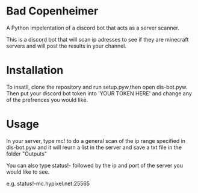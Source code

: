 # Bad Copenheimer
A Python impelentation of a discord bot that acts as a server scanner.

This is a discord bot that will scan ip adresses to see if they are minecraft servers and will post the results in your channel.

# Installation
To insatll, clone the repository and run setup.pyw,then open dis-bot.pyw. Then put your discord bot token into 'YOUR TOKEN HERE' and change any of the prefrences you would like.

# Usage
In your server, type mc! to do a general scan of the ip range specified in dis-bot.pyw and it will reurn a list in the server and save a txt file in the folder "Outputs"

You can also type status!- followed by the ip and port of the server you would like to see.

e.g. status!-mc.hypixel.net:25565
